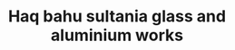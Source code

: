 ---
title: "Haq bahu sultania glass and aluminium works"
url: /karachi/haq-bahu-sultania-glass-and-aluminium-works/
shop: Allgemein
---